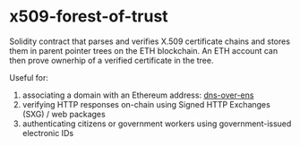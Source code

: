 # x509-forest-of-trust
Solidity contract that parses and verifies X.509 certificate chains and stores them in parent pointer trees on the ETH blockchain. An ETH account can then prove ownerhip of a verified certificate in the tree.

Useful for:
  1) associating a domain with an Ethereum address: [dns-over-ens](https://github.com/JonahGroendal/dns-over-ens)
  2) verifying HTTP responses on-chain using Signed HTTP Exchanges (SXG) / web packages
  3) authenticating citizens or government workers using government-issued electronic IDs
